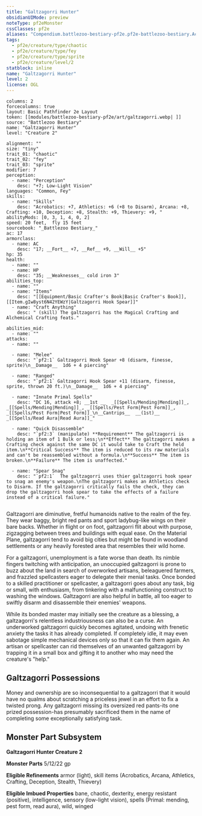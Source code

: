 ```yaml
---
title: "Galtzagorri Hunter"
obsidianUIMode: preview
noteType: pf2eMonster
cssClasses: pf2e
aliases: "Compendium.battlezoo-bestiary-pf2e.pf2e-battlezoo-bestiary.Actor.rj1nC8Y1T1pVxY7N" 
tags:
  - pf2e/creature/type/chaotic
  - pf2e/creature/type/fey
  - pf2e/creature/type/sprite
  - pf2e/creature/level/2
statblock: inline
name: "Galtzagorri Hunter"
level: 2
license: OGL
---
```


```statblock
columns: 2
forcecolumns: true
layout: Basic Pathfinder 2e Layout
token: [[modules/battlezoo-bestiary-pf2e/art/galtzagorri.webp| ]]
source: "Battlezoo Bestiary"
name: "Galtzagorri Hunter"
level: "Creature 2"

alignment: ""
size: "tiny"
trait_01: "chaotic"
trait_02: "fey"
trait_03: "sprite"
modifier: 7
perception:
  - name: "Perception"
    desc: "+7; Low-Light Vision"
languages: "Common, Fey"
skills:
  - name: "Skills"
    desc: "Acrobatics: +7, Athletics: +6 (+8 to Disarm), Arcana: +8, Crafting: +10, Deception: +8, Stealth: +9, Thievery: +9, "
abilityMods: [0, 3, 1, 4, 0, 2]
speed: 20 feet,  fly 15 feet
sourcebook: "_Battlezoo Bestiary_"
ac: 17
armorclass:
  - name: AC
    desc: "17; __Fort__ +7, __Ref__ +9, __Will__ +5"
hp: 35
health:
  - name: ""
  - name: HP
    desc: "35; __Weaknesses__ cold iron 3"
abilities_top:
  - name: ""
  - name: "Items"
    desc: "[[Equipment/Basic Crafter's Book|Basic Crafter's Book]], [[Item.gIw8yst6N42YEWzY|Galtzagorri Hook Spear]]"
  - name: "Craft Anything"
    desc: " (skill) The galtzagorri has the Magical Crafting and Alchemical Crafting feats."

abilities_mid:
  - name: ""
attacks:
  - name: ""

  - name: "Melee"
    desc: "`pf2:1` Galtzagorri Hook Spear +8 (disarm, finesse, sprite)\n__Damage__  1d6 + 4 piercing"

  - name: "Ranged"
    desc: "`pf2:1` Galtzagorri Hook Spear +11 (disarm, finesse, sprite, thrown 20 ft.)\n__Damage__  1d6 + 4 piercing"

  - name: "Innate Primal Spells"
    desc: "DC 16, attack +8; __1st __  _[[Spells/Mending|Mending]]_, _[[Spells/Mending|Mending]]_, _[[Spells/Pest Form|Pest Form]]_, _[[Spells/Pest Form|Pest Form]]_\n__Cantrips__  __(1st)__ _[[Spells/Read Aura|Read Aura]]_"

  - name: "Quick Disassemble"
    desc: "`pf2:3` (manipulate) **Requirement** The galtzagorri is holding an item of 1 Bulk or less;\n**Effect** The galtzagorri makes a Crafting check against the same DC it would take to Craft the held item.\n**Critical Success** The item is reduced to its raw materials and can't be reassembled without a formula.\n**Success** The item is broken.\n**Failure** The item is unaffected."

  - name: "Spear Snag"
    desc: "`pf2:1`  The galtzagorri uses thier galtzagorri hook spear to snag an enemy's weapon.\nThe galtzagorri makes an Athletics check to Disarm. If the galtzagorri critically fails the check, they can drop the galtzagorri hook spear to take the effects of a failure instead of a critical failure."
 
```



Galtzagorri are diminutive, fretful humanoids native to the realm of the fey. They wear baggy, bright red pants and sport ladybug-like wings on their bare backs. Whether in flight or on foot, galtzagorri flit about with purpose, zigzagging between trees and buildings with equal ease. On the Material Plane, galtzagorri tend to avoid big cities but might be found in woodland settlements or any heavily forested area that resembles their wild home.

For a galtzagorri, unemployment is a fate worse than death. Its nimble fingers twitching with anticipation, an unoccupied galtzagorri is prone to buzz about the land in search of overworked artisans, beleaguered farmers, and frazzled spellcasters eager to delegate their menial tasks. Once bonded to a skilled practitioner or spellcaster, a galtzagorri goes about any task, big or small, with enthusiasm, from tinkering with a malfunctioning construct to washing the windows. Galtzagorri are also helpful in battle, all too eager to swiftly disarm and disassemble their enemies' weapons.

While its bonded master may initially see the creature as a blessing, a galtzagorri's relentless industriousness can also be a curse. An underworked galtzagorri quickly becomes agitated, undoing with frenetic anxiety the tasks it has already completed. If completely idle, it may even sabotage simple mechanical devices only so that it can fix them again. An artisan or spellcaster can rid themselves of an unwanted galtzagorri by trapping it in a small box and gifting it to another who may need the creature's "help."

## Galtzagorri Possessions

Money and ownership are so inconsequential to a galtzagorri that it would have no qualms about scratching a priceless jewel in an effort to fix a twisted prong. Any galtzagorri missing its oversized red pants-its one prized possession-has presumably sacrificed them in the name of completing some exceptionally satisfying task.

## Monster Part Subsystem

**Galtzagorri Hunter Creature 2**

**Monster Parts** 5/12/22 gp

**Eligible Refinements** armor (light), skill items (Acrobatics, Arcana, Athletics, Crafting, Deception, Stealth, Thievery)

**Eligible Imbued Properties** bane, chaotic, dexterity, energy resistant (positive), intelligence, sensory (low-light vision), spells (Primal: mending, pest form, read aura), wild, winged
